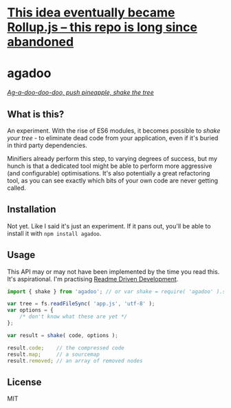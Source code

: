 # [This idea eventually became Rollup.js – this repo is long since abandoned](rollupjs.org)

# agadoo

*[Ag-a-doo-doo-doo, push pineapple, shake the tree](https://www.youtube.com/watch?v=POv-3yIPSWc)*


## What is this?

An experiment. With the rise of ES6 modules, it becomes possible to *shake your tree* - to eliminate dead code from your application, even if it's buried in third party dependencies.

Minifiers already perform this step, to varying degrees of success, but my hunch is that a dedicated tool might be able to perform more aggressive (and configurable) optimisations. It's also potentially a great refactoring tool, as you can see exactly which bits of your own code are never getting called.


## Installation

Not yet. Like I said it's just an experiment. If it pans out, you'll be able to install it with `npm install agadoo`.


## Usage

This API may or may not have been implemented by the time you read this. It's aspirational. I'm practising [Readme Driven Development](http://tom.preston-werner.com/2010/08/23/readme-driven-development.html).

```js
import { shake } from 'agadoo'; // or var shake = require( 'agadoo' ).shake

var tree = fs.readFileSync( 'app.js', 'utf-8' );
var options = {
	/* don't know what these are yet */
};

var result = shake( code, options );

result.code;    // the compressed code
result.map;     // a sourcemap
result.removed; // an array of removed nodes
```


## License

MIT
